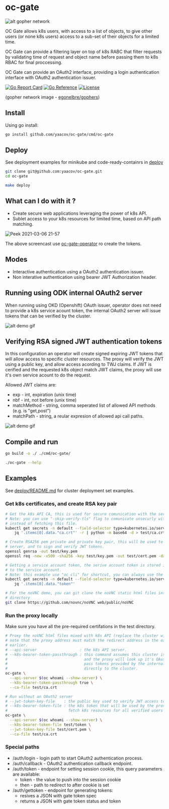 # oc-gate

![alt gopher network](https://raw.githubusercontent.com/yaacov/oc-gate/main/web/public/network-side.png)

OC Gate allows k8s users, with access to a list of objects, to give other users (or none k8s users) access to a sub-set of their objects for a limited time.

OC Gate can provide a filtering layer on top of k8s RABC that filter requests by validating time of request
and object name before passing them to k8s RBAC for final proccessing.

OC Gate can provide an OAuth2 interface, providing a login authentication interface with OAuth2 authentication issuer.

[![Go Report Card](https://goreportcard.com/badge/github.com/yaacov/oc-gate)](https://goreportcard.com/report/github.com/yaacov/oc-gate)
[![Go Reference](https://pkg.go.dev/badge/github.com/yaacov/oc-gate.svg)](https://pkg.go.dev/github.com/yaacov/oc-gate)
[![License](https://img.shields.io/badge/License-Apache%202.0-blue.svg)](https://opensource.org/licenses/Apache-2.0)

(gopher network image - [egonelbre/gophers](https://github.com/egonelbre/gophers))

## Install

Using go install:

``` bash
go install github.com/yaacov/oc-gate/cmd/oc-gate
```

## Deploy

See deployment examples for minikube and code-ready-containrs in [deploy](tree/main/deploy) 
``` bash
git clone git@github.com:yaacov/oc-gate.git
cd oc-gate

make deploy
```

## What can I do with it ?

- Create secure web applications leveraging the power of k8s API.
- Sublet access to your k8s resources for limited time, based on API path matching.

![Peek 2021-03-06 21-57](https://user-images.githubusercontent.com/2181522/110219350-4c61c680-7ec7-11eb-822f-e6073bd11c6c.gif)

The above screencast use [oc-gate-operator](https://github.com/yaacov/oc-gate-operator) ro create the tokens.

## Modes

- Interactive authentication using a OAuth2 authentication issuer.
- Non interative authentication using bearer JWT Authorization header.

## Running using ODK internal OAuth2 server

When running using OKD (Openshift) OAuth issuer, operator does not need to provide a k8s service acount token,
the internal OAuth2 server will issue tokens that can be verified by the cluster.

![alt demo gif](https://raw.githubusercontent.com/yaacov/oc-gate/main/web/public/using_okd_oauth.gif)

## Verifying RSA signed JWT authentication tokens

In this configuration an operator will create signed expiring JWT tokens that will
allow access to specific cluster resources. The proxy will verify the JWT using a
public key, and allow access acording to TWJ claims. If JWT is cerified and the requested
k8s object match JWT claims, the proxy will use it's own service acount to do the request.

Allowed JWT claims are:

- exp - int, expiration (unix time)
- nbf - int, not before (unix time)
- matchMethod - string, comma seperated list of allowed API methods (e.g. is "get,post")
- matchPath - string, a reular expresion of allowed api call paths.

![alt demo gif](https://raw.githubusercontent.com/yaacov/oc-gate/main/web/public/custom_tokens.gif)

## Compile and run

``` bash
go build -o ./ ./cmd/oc-gate/

./oc-gate --help
```

## Examples

See [deploy/README.md](/deploy) for cluster deployment set examples.

### Get k8s certificates, and create RSA key pair

```bash
# Get the k8s API CA, this is used for secure comunication with the server.
# Note: you can use "-skip-verify-tls" flag to comunicate unsecurly with server
# instead of fetching this file.
kubectl get secrets -n default --field-selector type=kubernetes.io/service-account-token -o json | \
    jq '.items[0].data."ca.crt"' -r | python -m base64 -d > test/ca.crt

# Create RSA256 pem private and private key pair, this will be used to verify comunication with the oc-gate
# server, and to sign and verify JWT tokens.
openssl genrsa -out test/key.pem
openssl req -new -x509 -sha256 -key test/key.pem -out test/cert.pem -days 3650

# Getting a service account token, the serive account token is stored in a secret matched
# to the service account.
# Note: this example use "oc cli" for shortcut, you can always use the secret to get the token.
kubectl get secrets -n default --field-selector type=kubernetes.io/service-account-token -o json | \
    jq '.items[0].data."token"'

# For the noVNC demo, you can git clone the noVNC static html files into the `web/public`
# directory
git clone https://github.com/novnc/noVNC web/public/noVNC
```

### Run the proxy locally

Make sure you have all the pre-required certifations in the test directory.

``` bash
# Proxy the noVNC html files mixed with k8s API (replace the cluster with one you own)
# note that the proxy address must match the redirect address in the oauthclient CR we created
# earlier.
# --api-server                   : the k8s API server.
# --k8s-bearer-token-passthrough : this command assumes this cluster is an OKD (Openshift) cluster
#                                  and the proxy will look up it's OAuth server automatically and
#                                  pass tokens provided by the internal authentication issuer
#                                  directly to the cluster.
oc-gate \
  --api-server $(oc whoami --show-server) \
  --k8s-bearer-token-passthrough true \
  --ca-file test/ca.crt

# Run without an OAuth2 server
# --jwt-token-key-file    : the public key used to verify JWT access tokens
# --k8s-bearer-token-file : the k8s token that will be used by the proxy to 
#                           fetch k8s resources for all verified users
oc-gate \
  --api-server $(oc whoami --show-server) \
  --k8s-bearer-token-file test/token \
  --jwt-token-key-file test/cert.pem \
  --ca-file test/ca.crt
```

### Special paths

- /auth/login - login path to start OAuth2 authentication process.
- /auth/callback - OAuth2 authentication callback endpoint.
- /auth/token - endpoint for setting session cookie, this query parameters are available:
  - token - the value to push into the session cookie
  - then - path to redirect to after cookie is set
- /auth/gettoken - endpoint for generating tokens:
  - resives a JSON with gate token spec
  - returns a JSON with gate token status and token
